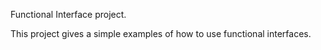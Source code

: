 Functional Interface project.

This project gives a simple examples of how to use functional interfaces.
